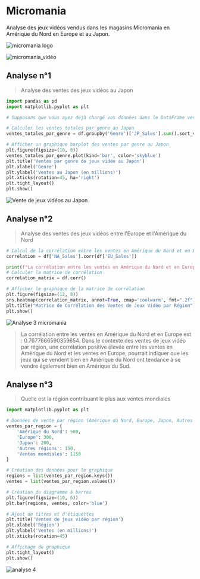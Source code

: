 # Micromania
Analyse des jeux vidéos vendus dans les magasins Micromania en Amérique du Nord en Europe et au Japon.

![micromania logo](https://github.com/Aurelie9/Micromania/assets/161243335/55b3c028-1615-4f59-8b96-57643f5784b9)

![micromania_vidéo](https://github.com/Aurelie9/Micromania/assets/161243335/74f0f1c0-b11f-40dc-9107-0b94e00b00d1)


## Analyse n°1
> Analyse des ventes des jeux vidéos au Japon

```python
import pandas as pd
import matplotlib.pyplot as plt

# Supposons que vous ayez déjà chargé vos données dans le DataFrame ventes_par_genre

# Calculer les ventes totales par genre au Japon
ventes_totales_par_genre = df.groupby('Genre')['JP_Sales'].sum().sort_values(ascending=False)

# Afficher un graphique barplot des ventes par genre au Japon
plt.figure(figsize=(10, 6))
ventes_totales_par_genre.plot(kind='bar', color='skyblue')
plt.title('Ventes par genre de jeux vidéo au Japon')
plt.xlabel('Genre')
plt.ylabel('Ventes au Japon (en millions)')
plt.xticks(rotation=45, ha='right')
plt.tight_layout()
plt.show()
```
![Vente de jeux vidéos au Japon](https://github.com/Aurelie9/Micromania/assets/161243335/11532ae5-6d7e-4eb7-ba0d-a23b74834f94)

## Analyse n°2 
> Analyse des ventes des jeux vidéos entre l'Europe et l'Amérique du Nord
```python
# Calcul de la corrélation entre les ventes en Amérique du Nord et en Europe
correlation = df['NA_Sales'].corr(df['EU_Sales'])

print(f"La corrélation entre les ventes en Amérique du Nord et en Europe est : {correlation}")
# Calculer la matrice de corrélation
correlation_matrix = df.corr()

# Afficher le graphique de la matrice de corrélation
plt.figure(figsize=(12, 8))
sns.heatmap(correlation_matrix, annot=True, cmap='coolwarm', fmt=".2f")
plt.title("Matrice de Corrélation des Ventes de Jeux Vidéo par Région")
plt.show()
```

![Analyse 3 micromania](https://github.com/Aurelie9/Micromania/assets/161243335/ba597b54-1db5-4056-84da-65fdd9925911)
> La corrélation entre les ventes en Amérique du Nord et en Europe est : 0.7677666590359654. Dans le contexte des ventes de jeux vidéo par région, une corrélation positive élevée entre les ventes en Amérique du Nord et les ventes en Europe, pourrait indiquer que les jeux qui se vendent bien en Amérique du Nord ont tendance à se vendre également bien en Amérique du Sud.

## Analyse n°3
> Quelle est la région contribuant le plus aux ventes mondiales
```python
import matplotlib.pyplot as plt

# Données de vente par région (Amérique du Nord, Europe, Japon, Autres régions, Ventes mondiales)
ventes_par_region = {
    'Amérique du Nord': 500,
    'Europe': 300,
    'Japon': 200,
    'Autres régions': 150,
    'Ventes mondiales': 1150
}

# Création des données pour le graphique
regions = list(ventes_par_region.keys())
ventes = list(ventes_par_region.values())

# Création du diagramme à barres
plt.figure(figsize=(10, 6))
plt.bar(regions, ventes, color='blue')

# Ajout de titres et d'étiquettes
plt.title('Ventes de jeux vidéo par région')
plt.xlabel('Région')
plt.ylabel('Ventes (en millions)')
plt.xticks(rotation=45)

# Affichage du graphique
plt.tight_layout()
plt.show()
```


![analyse 4](https://github.com/Aurelie9/Micromania/assets/161243335/3095d4e2-2b6b-497b-b176-b2bf249d53b5)

